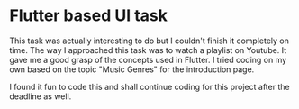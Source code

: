 
# Flutter based UI task

This task was actually interesting to do but I couldn't finish it completely on time. The way I approached this task was to watch a playlist on Youtube. It gave me a good grasp of the concepts used in Flutter. I tried coding on my own based on the topic "Music Genres" for the introduction page.

I found it fun to code this and shall continue coding for this project after the deadline as well.
